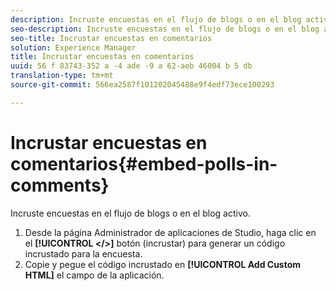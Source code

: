 ```yaml
---
description: Incruste encuestas en el flujo de blogs o en el blog activo.
seo-description: Incruste encuestas en el flujo de blogs o en el blog activo.
seo-title: Incrustar encuestas en comentarios
solution: Experience Manager
title: Incrustar encuestas en comentarios
uuid: 56 f 83743-352 a -4 ade -9 a 62-aeb 46004 b 5 db
translation-type: tm+mt
source-git-commit: 566ea2587f101202045488e9f4edf73ece100293

---
```



# Incrustar encuestas en comentarios{#embed-polls-in-comments}

Incruste encuestas en el flujo de blogs o en el blog activo.

1. Desde la página Administrador de aplicaciones de Studio, haga clic en el **[!UICONTROL </>]** botón (incrustar) para generar un código incrustado para la encuesta.
1. Copie y pegue el código incrustado en **[!UICONTROL Add Custom HTML]** el campo de la aplicación.
